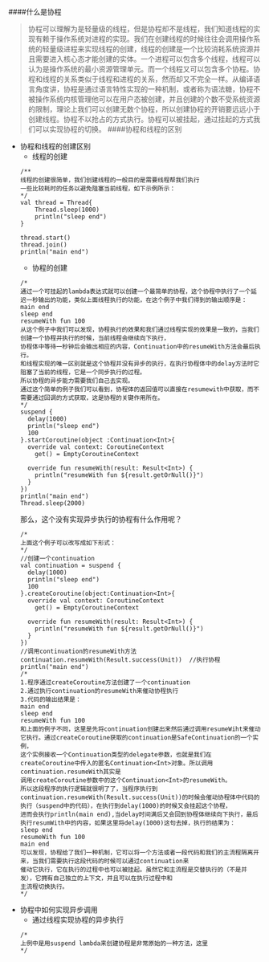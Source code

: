 ####什么是协程
>协程可以理解为是轻量级的线程，但是协程却不是线程，我们知道线程的实现有赖于操作系统对进程的实现。我们在创建线程的时候往往会调用操作系统的轻量级进程来实现线程的创建，线程的创建是一个比较消耗系统资源并且需要进入核心态才能创建的实体。一个进程可以包含多个线程，线程可以认为是操作系统的最小资源管理单元。而一个线程又可以包含多个协程。协程和线程的关系类似于线程和进程的关系，然而却又不完全一样。从编译语言角度讲，协程是通过语言特性实现的一种机制，或者称为语法糖，协程不被操作系统内核管理他可以在用户态被创建，并且创建的个数不受系统资源的限制，理论上我们可以创建无数个协程，所以创建协程的开销要远远小于创建线程。协程不以抢占的方式执行。协程可以被挂起，通过挂起的方式我们可以实现协程的切换。
####协程和线程的区别
- 协程和线程的创建区别
    - 线程的创建
    ```
    /**
    线程的创建很简单，我们创建线程的一般目的是需要线程帮我们执行
    一些比较耗时的任务以避免阻塞当前线程，如下示例所示：
    */
    val thread = Thread{
        Thread.sleep(1000)
        println("sleep end")
    }
    
    thread.start()
    thread.join()
    println("main end")
    ```
    - 协程的创建
    ```
    /*
    通过一个可挂起的lambda表达式就可以创建一个最简单的协程，这个协程中执行了一个延迟一秒输出的功能，类似上面线程执行的功能，在这个例子中我们得到的输出顺序是：
    main end
    sleep end
    resumeWith fun 100
    从这个例子中我们可以发现，协程执行的效果和我们通过线程实现的效果是一致的，当我们创建一个协程并执行的时候，当前线程会继续向下执行，
    协程体中等待一秒钟后会输出相应的内容，Continuation中的resumeWith方法会最后执行。
    和线程实现的唯一区别就是这个协程并没有异步的执行，在执行协程体中的delay方法时它阻塞了当前的线程，它是一个同步执行的过程。
    所以协程的异步能力需要我们自己去实现。
    通过这个简单的例子我们可以看到，协程体的返回值可以直接在resumewith中获取，而不需要通过回调的方式获取，这是协程的关键作用所在。
    */
    suspend {
      delay(1000)
      println("sleep end")
      100
    }.startCoroutine(object :Continuation<Int>{
      override val context: CoroutineContext
        get() = EmptyCoroutineContext

      override fun resumeWith(result: Result<Int>) {
        println("resumeWith fun ${result.getOrNull()}")
      }
    })
    println("main end")
    Thread.sleep(2000)
    ```
    那么，这个没有实现异步执行的协程有什么作用呢？
    ```
    /*
    上面这个例子可以改写成如下形式：
    */
    //创建一个continuation
    val continuation = suspend {
      delay(1000)
      println("sleep end")
      100
    }.createCoroutine(object:Continuation<Int>{
      override val context: CoroutineContext
        get() = EmptyCoroutineContext

      override fun resumeWith(result: Result<Int>) {
        println("resumeWith fun ${result.getOrNull()}")
      }
    })
    //调用continuation的resumeWith方法
    continuation.resumeWith(Result.success(Unit))  //执行协程
    println("main end")
    /*
    1.程序通过createCoroutine方法创建了一个continuation
    2.通过执行continuation的resumeWith来催动协程执行
    3.代码的输出结果是：
    main end
    sleep end
    resumeWith fun 100
    和上面的例子不同，这里是先将continuation创建出来然后通过调用resumeWiht来催动它执行。通过createCoroutine获取的continuation是SafeContinuation的一个实例，
    这个实例接收一个Continuation类型的delegate参数，也就是我们在createCoroutine中传入的匿名Continuation<Int>对象。所以调用continuation.resumeWith其实是
    调用createCoroutine参数中的这个Continuation<Int>的resumeWith。
    所以这段程序的执行逻辑就很明了了，当程序执行到continuation.resumeWith(Result.success(Unit))的时候会催动协程体中代码的执行（suspend中的代码），在执行到delay(1000)的时候又会挂起这个协程，
    进而会执行println(main end),当delay时间满后又会回到协程体继续向下执行，最后执行resumWith中的内容，如果这里将delay(1000)这句去掉，执行的结果为：
    sleep end
    resumeWith fun 100
    main end
    可以发现，协程给了我们一种机制，它可以将一个方法或者一段代码和我们的主流程隔离开来，当我们需要执行这段代码的时候可以通过continuation来
    催动它执行，它在执行的过程中也可以被挂起。虽然它和主流程是交替执行的（不是并发），它拥有自己独立的上下文，并且可以在执行过程中和
    主流程切换执行。
    */
    ```
- 协程中如何实现异步调用
    - 通过线程实现协程的异步执行
    ```
    /*
    上例中是用suspend lambda来创建协程是非常原始的一种方法，这里
    */
    ```


